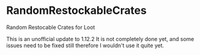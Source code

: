 # RandomRestockableCrates
Random Restocable Crates for Loot

This is an unofficial update to 1.12.2
It is not completely done yet, and some issues need to be fixed still therefore I wouldn't use it quite yet.
